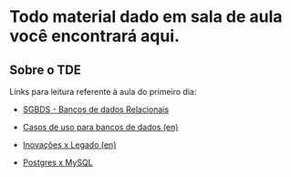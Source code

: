 # Todo material dado em sala de aula você encontrará aqui.

## Sobre o TDE

Links para leitura referente à aula do primeiro dia:

- [SGBDS - Bancos de dados Relacionais](https://www.alura.com.br/artigos/sgbds-relacionais?gclid=CjwKCAiAy_CcBhBeEiwAcoMRHM5OlP4NXL5CRcqGy0o3GjY_6FnCXWDnyv7qOBXSZZXlJuO3tl4X6RoCjBQQAvD_BwE)

- [Casos de uso para bancos de dados (en)](https://fauna.com/blog/relational-database)
- [Inovações x Legado (en)](https://thenewstack.io/the-case-for-boring-tech-relational-databases-in-the-cloud/)
- [Postgres x MySQL](https://youtu.be/btjBNKP49Rk)